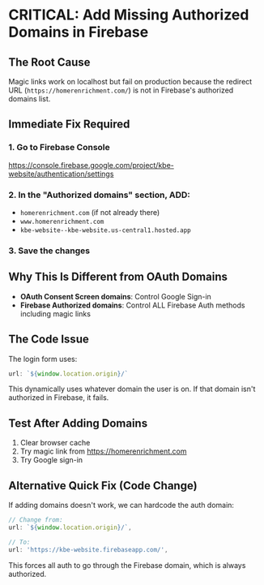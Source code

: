 # CRITICAL: Add Missing Authorized Domains in Firebase

## The Root Cause
Magic links work on localhost but fail on production because the redirect URL (`https://homerenrichment.com/`) is not in Firebase's authorized domains list.

## Immediate Fix Required

### 1. Go to Firebase Console
https://console.firebase.google.com/project/kbe-website/authentication/settings

### 2. In the "Authorized domains" section, ADD:
- `homerenrichment.com` (if not already there)
- `www.homerenrichment.com`
- `kbe-website--kbe-website.us-central1.hosted.app`

### 3. Save the changes

## Why This Is Different from OAuth Domains
- **OAuth Consent Screen domains**: Control Google Sign-in
- **Firebase Authorized domains**: Control ALL Firebase Auth methods including magic links

## The Code Issue
The login form uses:
```typescript
url: `${window.location.origin}/`
```

This dynamically uses whatever domain the user is on. If that domain isn't authorized in Firebase, it fails.

## Test After Adding Domains
1. Clear browser cache
2. Try magic link from https://homerenrichment.com
3. Try Google sign-in

## Alternative Quick Fix (Code Change)
If adding domains doesn't work, we can hardcode the auth domain:

```typescript
// Change from:
url: `${window.location.origin}/`,

// To:
url: 'https://kbe-website.firebaseapp.com/',
```

This forces all auth to go through the Firebase domain, which is always authorized.